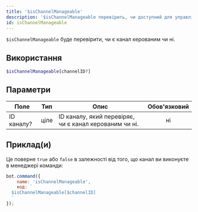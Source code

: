 ```yaml
---
title: '$isChannelManageable'
description: '$isChannelManageable перевірить, чи доступний для управління каналом.'
id: isChannelManageable
---
```


`$isChannelManageable` буде перевірити, чи є канал керованим чи ні.

## Використання

```php
$isChannelManageable[channelID?]
```

## Параметри

| Поле       | Тип  | Опис                                                   | Обов'язковий |
| ---------- | ---- | ------------------------------------------------------ |:------------:|
| ID каналу? | ціле | ID каналу, який перевіряє, чи є канал керованим чи ні. |      ні      |

## Приклад(и)

Це поверне `true` або `false` в залежності від того, що канал ви виконуєте в менеджері команди:

```javascript
bot.command({
    name: 'isChannelManageable',
    код: `
  $isChannelManageable[$channelID]
  `
});
```
